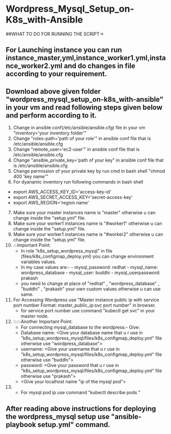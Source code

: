 # Wordpress_Mysql_Setup_on-K8s_with-Ansible

##WHAT TO DO FOR RUNNING THE SCRIPT->
## For Launching instance you can run instance_master,yml,instance_worker1.yml,instance_worker2.yml and do changes in file according to your requirement.
## Download above given folder "wordpress_mysql_setup_on-k8s_with-ansible" in your vm and read following steps given below and perform according to it.

1. Change in ansible conf(/etc/ansible/ansible.cfg) file in your vm "inventory='your inventory folder'"
2. Change "roles-path='path of your role'" in ansible conf file that is /etc/ansible/ansible.cfg
3. Change "remote_user='ec2-user'" in ansible conf file that is /etc/ansible/ansible.cfg
4. Change "ansible_private_key='path of your key" in ansible conf file that is /etc/ansible/ansible.cfg
5. Change permission of your private key by run cmd in bash shell "chmod 400 'key name'"
6. For dyanamic inventory run following commands in bash shell
 - export AWS_ACCESS_KEY_ID='access-key-id'
 - export AWS_SECRET_ACCESS_KEY='secret-access-key'
 - export AWS_REGION='region name'
7. Make sure your master instances name is "master" otherwise u can change inside the "setup.yml" file.
8. Make sure your worker1 instances name is "#worker1" otherwise u can change inside the "setup.yml" file.
9. Make sure your worker1 instances name is "#worker2" otherwise u can change inside the "setup.yml" file.
10. 💥Important Point:
     - In role "k8s_setup_wordpress_mysql" in file (files/k8s_configmap_deploy.yml) you can change environment variables values.
     - In my case values are:-
           - mysql_password: redhat
           - mysql_name: wordpress_database
           - mysql_user: buddhi
           - mysql_userpassword: prakash
      - you need to change at place of "redhat" , "wordpress_database" , "buddhi" , "prakash" your own custom values otherwise u can use same.
11. For Accessing Wordpress use "Master instance public ip with service port number  Format: master_public_ip:svc port number" in browser.
    - for service port number use command "kubectl get svc" in your master node.
12. 💥💥Another Important Point:
      - For connecting mysql_database to the wordpress:-
        Give:
       - Database name: <Give your database name that u r use in "k8s_setup_wordpress_mysql/files/k8s_configmap_deploy.yml" file otherwise use "wordpress_database">
       - username: <Give your username that u r use in "k8s_setup_wordpress_mysql/files/k8s_configmap_deploy.yml" file otherwise use "buddhi">
       - password: <Give your password that u r use in "k8s_setup_wordpress_mysql/files/k8s_configmap_deploy.yml" file otherwise use "prakash">
       - <Give your localhost name "ip of the mysql pod">
23.   - For mysql pod ip use command "kubectl describe pods <name of mysql pod>"
## After reading above instructions for deploying the wordpress_mysql setup use "ansible-playbook setup.yml" command. 
